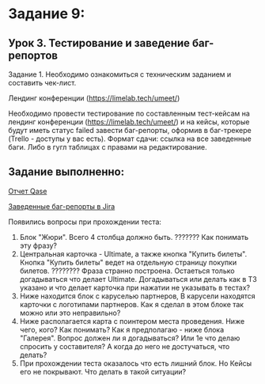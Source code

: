 # Задание 9:
 
## Урок 3. Тестирование и заведение баг-репортов

Задание 1. Необходимо ознакомиться с техническим заданием и составить чек-лист.

Лендинг конференции (https://limelab.tech/umeet/)

Необходимо провести тестирование по составленным тест-кейсам на лендинг конференции (https://limelab.tech/umeet/) и на кейсы, 
которые будут иметь статус failed завести баг-репорты, оформив в баг-трекере (Trello - доступы у вас есть). Формат сдачи: ссылка на все заведенные баги. 
Либо в гугл таблицах с правами на редактирование.

## Задание выполненно:

[Отчет Qase](https://app.qase.io/public/report/b031d97fa047cc94a08f007de858b681d1a7c2fe)

[Заведенные баг-репорты в Jira](https://disk.yandex.ru/i/f0aDw6XxzHQ_1Q)

Появились вопросы при прохождении теста:
1. Блок "Жюри". Всего 4 столбца должно быть. ???????
Как понимать эту фразу?
2. Центральная карточка - Ultimate, а также кнопка "Купить билеты". Кнопка "Купить билеты" ведет на отдельную страницу покупки билетов. ????????
Фраза странно построена. Остаеться только догадываться что делает Ultimate.
Догадываться или делать как в ТЗ указано и что делает карточка при нажатии не указывать в тестах?
3. Ниже находится блок с каруселью партнеров, В карусели находятся карточки с логотипами партнеров.
Как я сделал в этом блоке так можно или это неправильно?
4. Ниже располагается карта с поинтером места проведения.
Ниже чего, кого? Как понимать?
Как я предполагаю - ниже блока "Галерея". Вопрос должен ли я догадываться? Или 1е что делаю спросить у составителя? А когда до него не достучаться, что делать?
5. При прохождении теста оказалось что есть лишний блок. Но Кейсы его не покрывают.
Что делать в такой ситуации?
